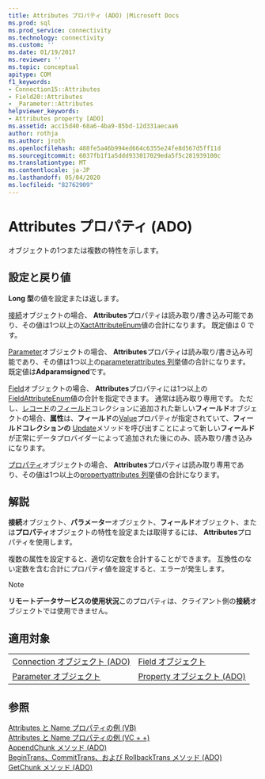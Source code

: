 ```yaml
---
title: Attributes プロパティ (ADO) |Microsoft Docs
ms.prod: sql
ms.prod_service: connectivity
ms.technology: connectivity
ms.custom: ''
ms.date: 01/19/2017
ms.reviewer: ''
ms.topic: conceptual
apitype: COM
f1_keywords:
- Connection15::Attributes
- Field20::Attributes
- _Parameter::Attributes
helpviewer_keywords:
- Attributes property [ADO]
ms.assetid: acc15d40-68a6-4ba9-85bd-12d331aecaa6
author: rothja
ms.author: jroth
ms.openlocfilehash: 488fe5a46b994ed664c6355e24fe8d567d5ff11d
ms.sourcegitcommit: 6037fb1f1a5ddd933017029eda5f5c281939100c
ms.translationtype: MT
ms.contentlocale: ja-JP
ms.lasthandoff: 05/04/2020
ms.locfileid: "82762909"
---
```

# <a name="attributes-property-ado"></a>Attributes プロパティ (ADO)
オブジェクトの1つまたは複数の特性を示します。  
  
## <a name="settings-and-return-values"></a>設定と戻り値  
 **Long 型**の値を設定または返します。  
  
 [接続](../../../ado/reference/ado-api/connection-object-ado.md)オブジェクトの場合、 **Attributes**プロパティは読み取り/書き込み可能であり、その値は1つ以上の[XactAttributeEnum](../../../ado/reference/ado-api/xactattributeenum.md)値の合計になります。 既定値は 0 です。  
  
 [Parameter](../../../ado/reference/ado-api/parameter-object.md)オブジェクトの場合、 **Attributes**プロパティは読み取り/書き込み可能であり、その値は1つ以上の[parameterattributes 列挙](../../../ado/reference/ado-api/parameterattributesenum.md)値の合計になります。 既定値は**Adparamsigned**です。  
  
 [Field](../../../ado/reference/ado-api/field-object.md)オブジェクトの場合、 **Attributes**プロパティには1つ以上の[FieldAttributeEnum](../../../ado/reference/ado-api/fieldattributeenum.md)値の合計を指定できます。 通常は読み取り専用です。 ただし、[レコード](../../../ado/reference/ado-api/record-object-ado.md)の[フィールド](../../../ado/reference/ado-api/fields-collection-ado.md)コレクションに追加された新しい**フィールド**オブジェクトの場合、**属性**は、**フィールド**の[Value](../../../ado/reference/ado-api/value-property-ado.md)プロパティが指定されていて、**フィールドコレクションの** [Update](../../../ado/reference/ado-api/update-method.md)メソッドを呼び出すことによって新しい**フィールド**が正常にデータプロバイダーによって追加された後にのみ、読み取り/書き込みになります。  
  
 [プロパティ](../../../ado/reference/ado-api/property-object-ado.md)オブジェクトの場合、 **Attributes**プロパティは読み取り専用であり、その値は1つ以上の[propertyattributes 列挙](../../../ado/reference/ado-api/propertyattributesenum.md)値の合計になります。  
  
## <a name="remarks"></a>解説  
 **接続**オブジェクト、**パラメーター**オブジェクト、**フィールド**オブジェクト、または**プロパティ**オブジェクトの特性を設定または取得するには、 **Attributes**プロパティを使用します。  
  
 複数の属性を設定すると、適切な定数を合計することができます。 互換性のない定数を含む合計にプロパティ値を設定すると、エラーが発生します。  
  
> [!NOTE]
>  **リモートデータサービスの使用状況**このプロパティは、クライアント側の**接続**オブジェクトでは使用できません。  
  
## <a name="applies-to"></a>適用対象  
  
|||  
|-|-|  
|[Connection オブジェクト (ADO)](../../../ado/reference/ado-api/connection-object-ado.md)|[Field オブジェクト](../../../ado/reference/ado-api/field-object.md)|  
|[Parameter オブジェクト](../../../ado/reference/ado-api/parameter-object.md)|[Property オブジェクト (ADO)](../../../ado/reference/ado-api/property-object-ado.md)|  
  
## <a name="see-also"></a>参照  
 [Attributes と Name プロパティの例 (VB)](../../../ado/reference/ado-api/attributes-and-name-properties-example-vb.md)   
 [Attributes と Name プロパティの例 (VC + +)](../../../ado/reference/ado-api/attributes-and-name-properties-example-vc.md)   
 [AppendChunk メソッド (ADO)](../../../ado/reference/ado-api/appendchunk-method-ado.md)   
 [BeginTrans、CommitTrans、および RollbackTrans メソッド (ADO)](../../../ado/reference/ado-api/begintrans-committrans-and-rollbacktrans-methods-ado.md)   
 [GetChunk メソッド (ADO)](../../../ado/reference/ado-api/getchunk-method-ado.md)
